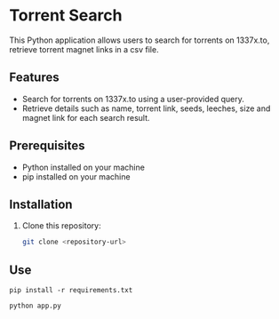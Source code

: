 # Torrent Search

This Python application allows users to search for torrents on 1337x.to, retrieve torrent magnet links in a csv file.

## Features

- Search for torrents on 1337x.to using a user-provided query.
- Retrieve details such as name, torrent link, seeds, leeches, size and magnet link for each search result.


## Prerequisites

- Python installed on your machine
- pip installed on your machine


## Installation

1. Clone this repository:

   ```bash
   git clone <repository-url>
   ```

## Use
```
pip install -r requirements.txt
```
```
python app.py
```

